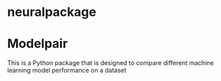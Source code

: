 # neuralpackage
# Modelpair

This is a Python package that is designed to compare different machine learning model performance on a dataset
